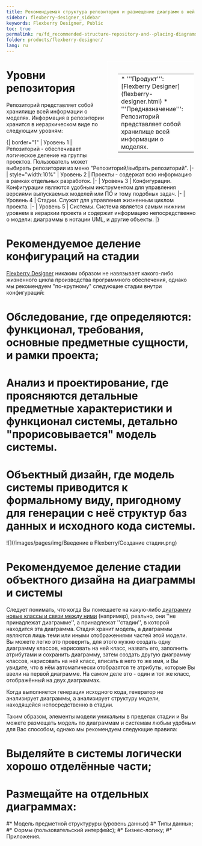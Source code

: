 ```yaml
---
title: Рекомендуемая структура репозитория и размещение диаграмм в ней
sidebar: flexberry-designer_sidebar
keywords: Flexberry Designer, Public
toc: true
permalink: ru/fd_recommended-structure-repository-and--placing-diagrams.html
folder: products/flexberry-designer/
lang: ru
---
```


<div style="margin:5px; padding-left:28px; float:right; width:40%; outline:1px solid white;">
<br>
<table border="0" width="100%" bgcolor="#6495ED">
<tbody><tr><td bgcolor="#FFFFFF">
* '''Продукт''': [Flexberry Designer](flexberry-designer.html)
* '''Предназначение''': Репозиторий представляет собой хранилище всей информации о моделях.
</td>
</tr></tbody></table></a>
</div>

# Уровни репозитория

Репозиторий представляет собой хранилище всей информации о моделях. Информация в репозитории хранится в иерархическом виде по следующим уровням:
 
{| border="1"
| Уровень 1
| Репозиторий - обеспечивает логическое деление на группы проектов. Пользователь может выбирать репозитории из меню "Репозиторий/выбрать репозиторий". 
|-
| style="width:10%" | Уровень 2
| Проекты - содержат всю информацию в рамках отдельных разработок.
|-
| Уровень 3
| Конфигурации. Конфигурации являются удобным инструментом для управления версиями выпускаемых моделей или ПО и тому подобных задач.
|-
| Уровень 4
| Стадии. Служат для управления жизненным циклом проекта.
|-
| Уровень 5
|  Системы. Система является самым нижним уровнем в иерархии проекта и содержит информацию непосредственно о модели: диаграммы в нотации UML, и другие объекты. 
|}

# Рекомендуемое деление конфигураций на стадии

[Flexberry Designer](flexberry-designer.html) никаким образом не навязывает какого-либо жизненного цикла производства программного обеспечения, однако мы рекомендуем "по-крупному" следующие стадии внутри конфигураций:

# Обследование, где определяются: функционал, требования, основные предметные сущности, и рамки проекта; 
# Анализ и проектирование, где проясняются детальные предметные характеристики и функционал системы, детально "прорисовывается" модель системы. 
# Объектный дизайн, где модель системы приводится к формальному виду, пригодному для генерации с неё структур баз данных и исходного кода системы.

![](/images/pages/img/Введение в Flexberry/Создание стадии.png)

# Рекомендуемое деление стадии объектного дизайна на диаграммы и системы

Следует понимать, что когда Вы помещаете на какую-либо [диаграмму новые классы и связи между ними](class-diagram.html) (например), реально, они ''не принадлежат диаграмме'', а принадлежат ''стадии'', в которой находится эта диаграмма. Стадия хранит модель, а диаграммы являются лишь теми или иными отображениями частей этой модели. Вы можете легко это проверить, для этого нужно создать одну диаграмму классов, нарисовать на ней класс, назвать его, заполнить атрибутами и сохранить диаграмму, затем создать другую диаграмму классов, нарисовать на ней класс, вписать в него то же имя, и Вы увидите, что в нём автоматически отобразятся те атрибуты, которые Вы ввели на первой диаграмме. На самом деле это - один и тот же класс, отображённый на двух диаграммах.


Когда выполняется генерация исходного кода, генератор не анализирует диаграммы, а анализирует структуру модели, находящейся непосредственно в стадии.


Таким образом, элементы модели уникальны в пределах стадии и Вы можете размещать модель по диаграммам и системам любым удобным для Вас способом, однако мы рекомендуем следующие правила:
# Выделяйте в системы логически хорошо отделённые части; 
# Размещайте на отдельных диаграммах: 
#* Модель предметной структуруры (уровень данных) 
#* Типы данных; 
#* Формы (пользовательский интерфейс); 
#* Бизнес-логику; 
#* Приложения. 
